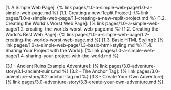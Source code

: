 [1. A Simple Web Page]: {% link pages/1.0-a-simple-web-page/1.0-a-simple-web-page.md %}
[1.1. Creating a new Replit Project]: {% link pages/1.0-a-simple-web-page/1.1-creating-a-new-replit-project.md  %}
[1.2. Creating the World's Worst Web Page]: {% link pages/1.0-a-simple-web-page/1.2-creating-the-worlds-worst-web-page.md %}
[1.2. Creating the World's Best Web Page]: {% link pages/1.0-a-simple-web-page/1.2-creating-the-worlds-worst-web-page.md %}
[1.3. Basic HTML Styling]: {% link pages/1.0-a-simple-web-page/1.3-basic-html-styling.md %}
[1.4. Sharing Your Project with the World]: {% link pages/1.0-a-simple-web-page/1.4-sharing-your-project-with-the-world.md %}

[3.1 - Ancient Ruins Example Adventure]: {% link pages/3.0-adventure-story/3.1-ancient-ruins.md %}
[3.2 - The Anchor Tag]: {% link pages/3.0-adventure-story/3.2-anchor-tag.md %}
[3.3 - Create Your Own Adventure]: {% link pages/3.0-adventure-story/3.3-create-your-own-adventure.md %}

[Google Classroom]: https://classroom.google.com/
[Slack]: https://slack.com/
[Replit]: https://replit.com/~
[HyperText Markup Language]:https://developer.mozilla.org/en-US/docs/Web/HTML